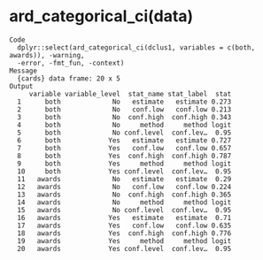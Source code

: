 # ard_categorical_ci(data)

    Code
      dplyr::select(ard_categorical_ci(dclus1, variables = c(both, awards)), -warning,
      -error, -fmt_fun, -context)
    Message
      {cards} data frame: 20 x 5
    Output
         variable variable_level  stat_name stat_label  stat
      1      both             No   estimate   estimate 0.273
      2      both             No   conf.low   conf.low 0.213
      3      both             No  conf.high  conf.high 0.343
      4      both             No     method     method logit
      5      both             No conf.level  conf.lev…  0.95
      6      both            Yes   estimate   estimate 0.727
      7      both            Yes   conf.low   conf.low 0.657
      8      both            Yes  conf.high  conf.high 0.787
      9      both            Yes     method     method logit
      10     both            Yes conf.level  conf.lev…  0.95
      11   awards             No   estimate   estimate  0.29
      12   awards             No   conf.low   conf.low 0.224
      13   awards             No  conf.high  conf.high 0.365
      14   awards             No     method     method logit
      15   awards             No conf.level  conf.lev…  0.95
      16   awards            Yes   estimate   estimate  0.71
      17   awards            Yes   conf.low   conf.low 0.635
      18   awards            Yes  conf.high  conf.high 0.776
      19   awards            Yes     method     method logit
      20   awards            Yes conf.level  conf.lev…  0.95

